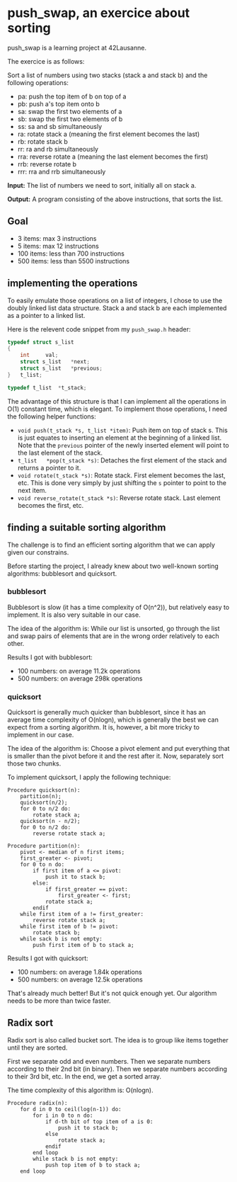 # push_swap, an exercice about sorting

push_swap is a learning project at 42Lausanne.

The exercice is as follows:

Sort a list of numbers using two stacks (stack a and stack b) and the following operations:
- pa: push the top item of b on top of a
- pb: push a's top item onto b
- sa: swap the first two elements of a
- sb: swap the first two elements of b
- ss: sa and sb simultaneously
- ra: rotate stack a (meaning the first element becomes the last)
- rb: rotate stack b
- rr: ra and rb simultaneously
- rra: reverse rotate a (meaning the last element becomes the first)
- rrb: reverse rotate b
- rrr: rra and rrb simultaneously

**Input:**
The list of numbers we need to sort, initially all on stack a.

**Output:**
A program consisting of the above instructions, that sorts the list.

## Goal
- 3 items: max 3 instructions
- 5 items: max 12 instructions
- 100 items: less than 700 instructions
- 500 items: less than 5500 instructions

## implementing the operations

To easily emulate those operations on a list of integers, I chose to use the doubly linked list data structure.
Stack a and stack b are each implemented as a pointer to a linked list.

Here is the relevent code snippet from my `push_swap.h` header:
```C
typedef struct s_list
{
	int		val;
	struct s_list	*next;
	struct s_list	*previous;
}	t_list;

typedef t_list	*t_stack;
```

The advantage of this structure is that I can implement all the operations in O(1) constant time, which is elegant.
To implement those operations, I need the following helper functions:
- `void	push(t_stack *s, t_list *item)`: Push item on top of stack s. This is just equates to inserting an element at the beginning of a linked list. Note that the `previous` pointer of the newly inserted element will point to the last element of the stack.
- `t_list	*pop(t_stack *s)`: Detaches the first element of the stack and returns a pointer to it.
- `void	rotate(t_stack *s)`: Rotate stack. First element becomes the last, etc. This is done very simply by just shifting the `s` pointer to point to the next item.
- `void reverse_rotate(t_stack *s)`:  Reverse rotate stack. Last element becomes the first, etc.


## finding a suitable sorting algorithm

The challenge is to find an efficient sorting algorithm that we can apply given our constrains.

Before starting the project, I already knew about two well-known sorting algorithms: bubblesort and quicksort.

### bubblesort

Bubblesort is slow (it has a time complexity of O(n^2)), but relatively easy to implement.
It is also very suitable in our case.

The idea of the algorithm is:
While our list is unsorted, go through the list and swap pairs of elements that are in the wrong order relatively to each other.

Results I got with bubblesort:
- 100 numbers: on average 11.2k operations
- 500 numbers: on average 298k operations

### quicksort

Quicksort is generally much quicker than bubblesort, since it has an average time complexity of O(nlogn), which is generally the best we can expect from a sorting algorithm.
It is, however, a bit more tricky to implement in our case.

The idea of the algorithm is:
Choose a pivot element and put everything that is smaller than the pivot before it and the rest after it. Now, separately sort those two chunks.

To implement quicksort, I apply the following technique:
```
Procedure quicksort(n):
	partition(n);
	quicksort(n/2);
	for 0 to n/2 do:
		rotate stack a;
	quicksort(n - n/2);
	for 0 to n/2 do:
		reverse rotate stack a;
```
```
Procedure partition(n):
	pivot <- median of n first items;
	first_greater <- pivot;
	for 0 to n do:
		if first item of a <= pivot:
			push it to stack b;
		else:
			if first_greater == pivot:
				first_greater <- first;
			rotate stack a;
		endif
	while first item of a != first_greater:
		reverse rotate stack a;
	while first item of b != pivot:
		rotate stack b;
	while sack b is not empty:
		push first item of b to stack a;
```

Results I got with quicksort:
- 100 numbers: on average 1.84k operations 
- 500 numbers: on average 12.5k operations

That's already much better! But it's not quick enough yet.
Our algorithm needs to be more than twice faster.

## Radix sort

Radix sort is also called bucket sort.
The idea is to group like items together until they are sorted.

First we separate odd and even numbers.
Then we separate numbers according to their 2nd bit (in binary).
Then we separate numbers according to their 3rd bit, etc.
In the end, we get a sorted array.

The time complexity of this algorithm is: O(nlogn).

```
Procedure radix(n):
	for d in 0 to ceil(log(n-1)) do:
		for i in 0 to n do:
			if d-th bit of top item of a is 0:
				push it to stack b;
			else
				rotate stack a;
			endif
		end loop
		while stack b is not empty:
			push top item of b to stack a;
	end loop
```